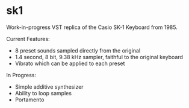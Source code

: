 # sk1
Work-in-progress VST replica of the Casio SK-1 Keyboard from 1985.

Current Features:
- 8 preset sounds sampled directly from the original
- 1.4 second, 8 bit, 9.38 kHz sampler, faithful to the original keyboard
- Vibrato which can be applied to each preset

In Progress:
- Simple additive synthesizer
- Ability to loop samples
- Portamento
